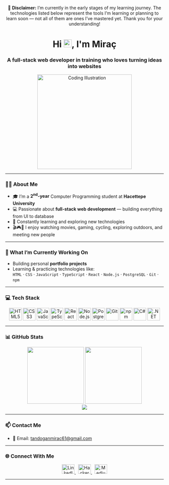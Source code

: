 <!-- ==================== DISCLAIMER ==================== -->
<p align="center">
  🚧 <strong>Disclaimer:</strong> I’m currently in the early stages of my learning journey. The technologies listed below represent the tools I’m learning or planning to learn soon — not all of them are ones I’ve mastered yet. Thank you for your understanding!
</p>

<!-- ==================== HERO SECTION ==================== -->
<h1 align="center">Hi <img src="https://raw.githubusercontent.com/aemmadi/aemmadi/master/wave.gif" width="25">, I'm Miraç</h1>
<h3 align="center">A full-stack web developer in training who loves turning ideas into websites</h3>

<p align="center">
  <img src="https://raw.githubusercontent.com/MiracTandogan/miractandogan/main/assets/coding.gif" width="300" alt="Coding Illustration"/>
</p>

---

<!-- ==================== ABOUT ME ==================== -->
### 👨‍💻 About Me

- 🎓 I’m a **2<sup>nd</sup>-year** Computer Programming student at **Hacettepe University**  
- 💻 Passionate about **full-stack web development** — building everything from UI to database  
- 🌱 Constantly learning and exploring new technologies  
- 🎬🎮🚴 I enjoy watching movies, gaming, cycling, exploring outdoors, and meeting new people  

---

<!-- ==================== CURRENTLY WORKING ON ==================== -->
### 🔭 What I’m Currently Working On

- Building personal **portfolio projects**
- Learning & practicing technologies like:  
  `HTML` ‧ `CSS` ‧ `JavaScript` ‧ `TypeScript` ‧ `React` ‧ `Node.js` ‧ `PostgreSQL` ‧ `Git` ‧ `npm`

---

<!-- ==================== TECH STACK ==================== -->
### 💻 Tech Stack

<p align="center">
  <img src="https://cdn.jsdelivr.net/gh/devicons/devicon/icons/html5/html5-original.svg" width="40" alt="HTML5"/>
  <img src="https://cdn.jsdelivr.net/gh/devicons/devicon/icons/css3/css3-original.svg" width="40" alt="CSS3"/>
  <img src="https://cdn.jsdelivr.net/gh/devicons/devicon/icons/javascript/javascript-original.svg" width="40" alt="JavaScript"/>
  <img src="https://cdn.jsdelivr.net/gh/devicons/devicon/icons/typescript/typescript-original.svg" width="40" alt="TypeScript"/>
  <img src="https://cdn.jsdelivr.net/gh/devicons/devicon/icons/react/react-original.svg" width="40" alt="React"/>
  <img src="https://cdn.jsdelivr.net/gh/devicons/devicon/icons/nodejs/nodejs-original.svg" width="40" alt="Node.js"/>
  <img src="https://cdn.jsdelivr.net/gh/devicons/devicon/icons/postgresql/postgresql-original.svg" width="40" alt="PostgreSQL"/>
  <img src="https://cdn.jsdelivr.net/gh/devicons/devicon/icons/git/git-original.svg" width="40" alt="Git"/>
  <img src="https://cdn.jsdelivr.net/gh/devicons/devicon/icons/npm/npm-original-wordmark.svg" width="40" alt="npm"/>
  <img src="https://cdn.jsdelivr.net/gh/devicons/devicon/icons/csharp/csharp-original.svg" width="40" alt="C#"/>
  <img src="https://cdn.jsdelivr.net/gh/devicons/devicon/icons/dot-net/dot-net-original.svg" width="40" alt=".NET"/>
</p>

---

<!-- ==================== GITHUB STATS ==================== -->
### 📊 GitHub Stats

<div align="center">
  <img src="https://github-readme-stats.vercel.app/api?username=mrctnd&show_icons=true&theme=tokyonight&hide_border=true&count_private=true" height="180"/>
  <img src="https://github-readme-stats.vercel.app/api/top-langs/?username=mrctnd&layout=compact&theme=tokyonight&hide_border=true&langs_count=8" height="180"/>
  <br/>
  <img src="https://github-readme-streak-stats.herokuapp.com/?user=mrctnd&theme=tokyonight&hide_border=true"/>
</div>

---

<!-- ==================== CONTACT ==================== -->
### 📫 Contact Me

- 📧 Email: [tandoganmirac61@gmail.com](mailto:tandoganmirac61@gmail.com)

---

<!-- ==================== SOCIALS ==================== -->
### 🌐 Connect With Me

<p align="center">
  <a href="https://www.linkedin.com/in/miractandogan" target="_blank">
    <img src="https://raw.githubusercontent.com/rahuldkjain/github-profile-readme-generator/master/src/images/icons/Social/linked-in-alt.svg" height="30" width="40" alt="LinkedIn"/>
  </a>
  &nbsp;
  <a href="https://www.hackerrank.com/tandoganmirac61" target="_blank">
    <img src="https://raw.githubusercontent.com/rahuldkjain/github-profile-readme-generator/master/src/images/icons/Social/hackerrank.svg" height="30" width="40" alt="HackerRank"/>
  </a>
  &nbsp;
  <a href="https://medium.com/@tandoganmirac61" target="_blank">
    <img src="https://raw.githubusercontent.com/rahuldkjain/github-profile-readme-generator/master/src/images/icons/Social/medium.svg" height="30" width="40" alt="Medium"/>
  </a>
</p>

---

